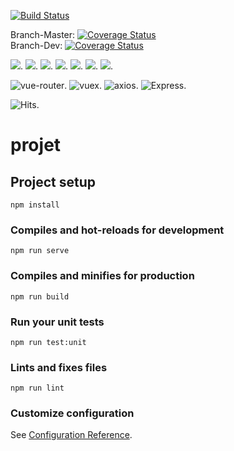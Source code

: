 [![Build Status](https://travis-ci.org/revolalex/yann-vue.svg?branch=master)](https://travis-ci.org/revolalex/yann-vue)

Branch-Master: [![Coverage Status](https://coveralls.io/repos/github/revolalex/yann-vue/badge.svg?branch=master)](https://coveralls.io/github/revolalex/yann-vue?branch=master)
<br/>
Branch-Dev:   [![Coverage Status](https://coveralls.io/repos/github/revolalex/yann-vue/badge.svg?branch=dev)](https://coveralls.io/github/revolalex/yann-vue?branch=dev)

![](https://img.shields.io/badge/made%20with-vue.js-green?logo=vue.js).
![](https://img.shields.io/badge/made%20with-Bootstrap_vue-blueviolet?logo=Bootstrap).
![](https://img.shields.io/badge/made%20with-Node.js-succes?logo=Node.js).
![](https://img.shields.io/badge/made%20with-mysql-blue?logo=mysql).
![](https://img.shields.io/badge/made%20with-jsonwebtokens-orange?logo=jsonwebtokens).
![](https://img.shields.io/badge/made%20with-bcrypt-red?logo=letsencrypt).
![](https://img.shields.io/badge/made%20with-jest-red?logo=jest).


<img src="https://img.shields.io/badge/vue.router-green.svg" alt="vue-router">.
<img src="https://img.shields.io/badge/vuex-green.svg" alt="vuex">.
<img src="https://img.shields.io/badge/axios-succes.svg" alt="axios">.
<img src="https://img.shields.io/badge/Express-succes.svg" alt="Express">. 
<br>


<img src="https://hitcounter.pythonanywhere.com/count/tag.svg?url=https%3A%2F%2Fgithub.com%2Frevolalex%2Fyann-vue" alt="Hits">.



# projet

## Project setup
```
npm install
```

### Compiles and hot-reloads for development
```
npm run serve
```

### Compiles and minifies for production
```
npm run build
```

### Run your unit tests
```
npm run test:unit
```

### Lints and fixes files
```
npm run lint
```

### Customize configuration
See [Configuration Reference](https://cli.vuejs.org/config/).

